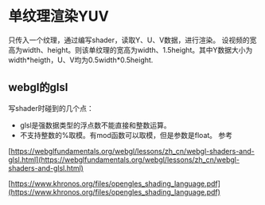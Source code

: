 # 单纹理渲染YUV
只传入一个纹理，通过编写shader，读取Y、U、V数据，进行渲染。
设视频的宽高为width、height。则该单纹理的宽高为width、1.5height。其中Y数据大小为width\*heigth，U、V均为0.5width\*0.5height.

## webgl的glsl
写shader时碰到的几个点：
- glsl是强数据类型的浮点数不能直接和整数运算。
- 不支持整数的%取模。有mod函数可以取模，但是参数是float。
参考

[https://webglfundamentals.org/webgl/lessons/zh_cn/webgl-shaders-and-glsl.html](https://webglfundamentals.org/webgl/lessons/zh_cn/webgl-shaders-and-glsl.html)

[https://www.khronos.org/files/opengles_shading_language.pdf](https://www.khronos.org/files/opengles_shading_language.pdf)